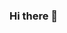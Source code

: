 ### Hi there 👋

<!--
**klomsoa/Klomsoa** is a ✨ _special_ ✨ repository because its `README.md` (this file) appears on your GitHub profile.

Here are some ideas to get you started:

- 🔭 I’m currently working on SITE
- 🌱 I’m currently learning SITE
- 👯 I’m looking to collaborate on SITE
- 🤔 I’m looking for help with SITE
- 💬 Ask me about SITE
- 📫 How to reach me: BALLS1234@BALLS.com
- 😄 Pronouns: SITE
- ⚡ Fun fact: SITE
-->
